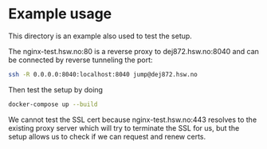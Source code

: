 # Example usage

This directory is an example also used to test the setup.

The nginx-test.hsw.no:80 is a reverse proxy to dej872.hsw.no:8040
and can be connected by reverse tunneling the port:

```bash
ssh -R 0.0.0.0:8040:localhost:8040 jump@dej872.hsw.no
```

Then test the setup by doing

```bash
docker-compose up --build
```

We cannot test the SSL cert because nginx-test.hsw.no:443 resolves
to the existing proxy server which will try to terminate the SSL for us,
but the setup allows us to check if we can request and renew certs.

